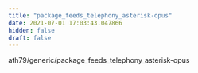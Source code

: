 ```yaml
---
title: "package_feeds_telephony_asterisk-opus"
date: 2021-07-01 17:03:43.047866
hidden: false
draft: false
---
```


ath79/generic/package_feeds_telephony_asterisk-opus


